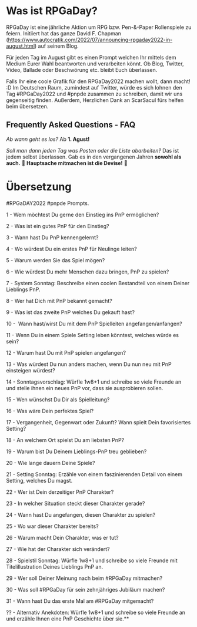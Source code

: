 # Was ist RPGaDay?
RPGaDay ist eine jährliche Aktion um RPG bzw. Pen-&-Paper Rollenspiele zu feiern. Initiiert hat das ganze David F. Chapman (https://www.autocratik.com/2022/07/announcing-rpgaday2022-in-august.html) auf seinem Blog.

Für jeden Tag im August gibt es einen Prompt welchen Ihr mittels dem Medium Eurer Wahl beantworten und verarbeiten könnt. Ob Blog, Twitter, Video, Ballade oder Beschwörung etc. bleibt Euch überlassen.

Falls Ihr eine coole Grafik für den RPGaDay2022 machen wollt, dann macht! :D 
Im Deutschen Raum, zumindest auf Twitter, würde es sich lohnen den Tag #RPGaDay2022 und #pnpde zusammen zu schreiben, damit wir uns gegenseitig finden. Außerdem, Herzlichen Dank an ScarSacul fürs helfen beim übersetzen.

## Frequently Asked Questions - FAQ

*Ab wann geht es los?*
Ab **1. Agust!**

*Soll man dann jeden Tag was Posten oder die Liste abarbeiten?*
Das ist jedem selbst überlassen. Gab es in den vergangenen Jahren **sowohl als auch.** 🙂
**Hauptsache mitmachen ist die Devise!** 🥳


# Übersetzung
#RPGaDAY2022 #pnpde Prompts.

1 - Wem möchtest Du gerne den Einstieg ins PnP ermöglichen?

2 - Was ist ein gutes PnP für den Einstieg?

3 - Wann hast Du PnP kennengelernt?

4 - Wo würdest Du ein erstes PnP für Neulinge leiten?

5 - Warum werden Sie das Spiel mögen? 

6 - Wie würdest Du mehr Menschen dazu bringen, PnP zu spielen? 

7 - System Sonntag: Beschreibe einen coolen Bestandteil von einem Deiner Lieblings PnP.

8 - Wer hat Dich mit PnP bekannt gemacht?

9 - Was ist das zweite PnP welches Du gekauft hast?

10 -  Wann hast/wirst Du mit dem PnP Spielleiten angefangen/anfangen?

11 - Wenn Du in einem Spiele Setting leben könntest, welches würde es sein?

12 - Warum hast Du mit PnP spielen angefangen?

13 - Was würdest Du nun anders machen, wenn Du nun neu mit PnP einsteigen würdest?

14 - Sonntagsvorschlag: Würfle 1w8+1 und schreibe so viele Freunde an und stelle ihnen ein neues PnP vor, dass sie ausprobieren sollen.

15 - Wen wünschst Du Dir als Spielleitung?

16 - Was wäre Dein perfektes Spiel?

17 - Vergangenheit, Gegenwart oder Zukunft? Wann spielt Dein favorisiertes Setting?

18 - An welchem Ort spielst Du am liebsten PnP? 

19 - Warum bist Du Deinem Lieblings-PnP treu geblieben?

20 - Wie lange dauern Deine Spiele?

21 - Setting Sonntag: Erzähle von einem faszinierenden Detail von einem Setting, welches Du magst.

22 - Wer ist Dein derzeitiger PnP Charakter?

23 - In welcher Situation steckt dieser Charakter gerade?

24 - Wann hast Du angefangen, diesen Charakter zu spielen?

25 - Wo war dieser Charakter bereits?

26 - Warum macht Dein Charakter, was er tut?

27 - Wie hat der Charakter sich verändert?

28 - Spielstil Sonntag: Würfle 1w8+1 und schreibe so viele Freunde mit Titelillustration Deines Lieblings PnP an.

29 - Wer soll Deiner Meinung nach beim #RPGaDay mitmachen?

30 - Was soll #RPGaDay für sein zehnjähriges Jubiläum machen?

31 - Wann hast Du das erste Mal am #RPGaDay mitgemacht?

?? - Alternativ Anekdoten: Würfle 1w8+1 und schreibe so viele Freunde an und erzähle Ihnen eine PnP Geschichte über sie.**
